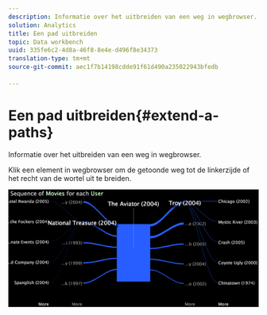 ```yaml
---
description: Informatie over het uitbreiden van een weg in wegbrowser.
solution: Analytics
title: Een pad uitbreiden
topic: Data workbench
uuid: 335fe6c2-4d8a-46f8-8e4e-d496f8e34373
translation-type: tm+mt
source-git-commit: aec1f7b14198cdde91f61d490a235022943bfedb

---
```



# Een pad uitbreiden{#extend-a-paths}

Informatie over het uitbreiden van een weg in wegbrowser.

Klik een element in wegbrowser om de getoonde weg tot de linkerzijde of het recht van de wortel uit te breiden.

![](assets/vis_PathBrowser_ExplorePaths.png)

